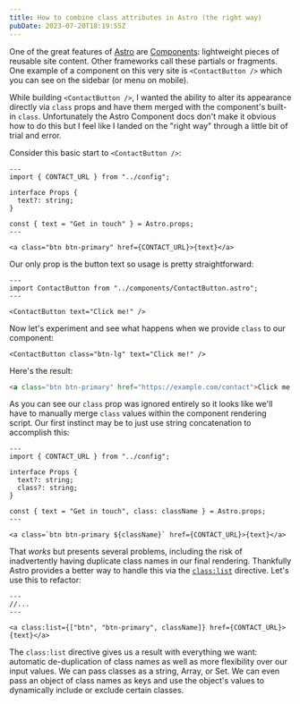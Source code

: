 ```yaml
---
title: How to combine class attributes in Astro (the right way)
pubDate: 2023-07-20T18:19:55Z
---
```


One of the great features of [Astro](https://astro.build) are [Components](https://docs.astro.build/en/core-concepts/astro-components/): lightweight pieces of reusable site content. Other frameworks call these partials or fragments. One example of a component on this very site is `<ContactButton />` which you can see on the sidebar (or menu on mobile).

While building `<ContactButton />`, I wanted the ability to alter its appearance directly via `class` props and have them merged with the component's built-in `class`. Unfortunately the Astro Component docs don't make it obvious how to do this but I feel like I landed on the "right way" through a little bit of trial and error.

Consider this basic start to `<ContactButton />`:

```astro
---
import { CONTACT_URL } from "../config";

interface Props {
  text?: string;
}

const { text = "Get in touch" } = Astro.props;
---

<a class="btn btn-primary" href={CONTACT_URL}>{text}</a>
```

Our only prop is the button text so usage is pretty straightforward:

```astro
---
import ContactButton from "../components/ContactButton.astro";
---

<ContactButton text="Click me!" />
```

Now let's experiment and see what happens when we provide `class` to our component:

```astro
<ContactButton class="btn-lg" text="Click me!" />
```

Here's the result:

```html
<a class="btn btn-primary" href="https://example.com/contact">Click me!</a>
```

As you can see our `class` prop was ignored entirely so it looks like we'll have to manually merge `class` values within the component rendering script. Our first instinct may be to just use string concatenation to accomplish this:

```astro
---
import { CONTACT_URL } from "../config";

interface Props {
  text?: string;
  class?: string;
}

const { text = "Get in touch", class: className } = Astro.props;
---

<a class=`btn btn-primary ${className}` href={CONTACT_URL}>{text}</a>
```

That _works_ but presents several problems, including the risk of inadvertently having duplicate class names in our final rendering. Thankfully Astro provides a better way to handle this via the [`class:list`](https://docs.astro.build/en/reference/directives-reference/#classlist) directive. Let's use this to refactor:

```astro
---
//...
---

<a class:list={["btn", "btn-primary", className]} href={CONTACT_URL}>{text}</a>
```

The `class:list` directive gives us a result with everything we want: automatic de-duplication of class names as well as more flexibility over our input values. We can pass classes as a string, Array, or Set. We can even pass an object of class names as keys and use the object's values to dynamically include or exclude certain classes.
